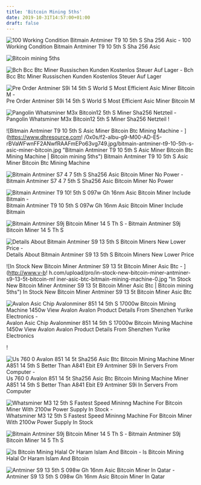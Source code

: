 ```yaml
---
title: 'Bitcoin Mining 5ths'
date: 2019-10-31T14:57:00+01:00
draft: false
---
```


![100 Working Condition Bitmain Antminer T9 10 5th S Sha 256 Asic - ](https://i0.wp.com/gocryptogo.info/wp-content/uploads/2018/12/1544972555_s-l1600.jpg?fit=600%2C600&ssl=1 "100 Working Condition Bitmain Antminer T9 10 5th S Sha 256 Asic | Bitcoin mining 5ths") 100 Working Condition Bitmain Antminer T9 10 5th S Sha 256 Asic

![Bitcoin mining 5ths](https://ae01.alicdn.com/kf/HTB1fel9cwvD8KJjy0Flq6ygBFXaN/BCH-BCC-BTC-Miner-Russian-clients-free-tax-In-Stock-Asic-Bitcoin-Miner-WhatsMiner-M3-11.jpg "Bitcoin mining 5ths") 

![Bch Bcc Btc Miner Russischen Kunden Kostenlos Steuer Auf Lager - ](https://ae01.alicdn.com/kf/HTB1fel9cwvD8KJjy0Flq6ygBFXaN/BCH-BCC-BTC-Miner-Russian-clients-free-tax-In-Stock-Asic-Bitcoin-Miner-WhatsMiner-M3-11.jpg "Bch Bcc Btc Miner Russischen Kunden !   Kostenlos Steuer Auf Lager | Bitcoin mining 5ths") Bch Bcc Btc Miner Russischen Kunden Kostenlos Steuer Auf Lager

![Pre Order Antminer S9i 14 5th S World S Most Efficient Asic Miner Bitcoin M - ](https://c.76.my/Malaysia/pre-order-antminer-s9i-14-5th-s-world-s-efficient-asic-miner-bitcoin-m-chenchen89-1809-24-F1263503_1.jpg "Pre Order Antminer S9i 14 5th S World S Most Efficient Asic Miner Bitcoin M | Bitcoin mining 5ths") Pre Order Antminer S9i 14 5th S World S Most Efficient Asic Miner Bitcoin M

![Pangolin Whatsminer M3x Bitcoin12 5th S Miner Sha256 Netzteil - ](https://www.picclickimg.com/d/l400/pict/223150595112_/Pangolin-WhatsMiner-Bitcoin-Miner-M3-wie-Bitmain-Antminer.jpg "Pangolin Whatsminer M3x Bitcoin12 5th S Miner Sha256 Netzteil | Bitcoin mining 5ths") Pangolin Whatsminer M3x Bitcoin12 5th S Miner Sha256 Netzteil !

![Bitmain Antminer T9 10 5th S Asic Miner Bitcoin Btc Mining Machine - ](https://www.dhresource.com!   /0x0s/f2-albu-g9-M00-AD-E5-rBVaWFwnFF2ANwfRAAFmEPo63vg749.jpg/bitmain-antminer-t9-10-5th-s-asic-miner-bitcoin.jpg "Bitmain Antminer T9 10 5th S Asic Miner Bitcoin Btc Mining Machine | Bitcoin mining 5ths") Bitmain Antminer T9 10 5th S Asic Miner Bitcoin Btc Mining Machine

![Bitmain Antminer S7 4 7 5th S Sha256 Asic Bitcoin Miner No Power - ](https://i.pinimg.com/originals/08/d2/ff/08d2ffc2d5a13c3468544091062e34fa.jpg "Bitmain Antminer S7 4 7 5th S Sha256 Asic Bitcoin Miner No Power | Bitcoin mining 5ths") Bitmain Antminer S7 4 7 5th S Sha256 Asic Bitcoin Miner No Power

![Bitmain Antminer T9 10!    5th S 097w Gh 16nm Asic Bitcoin Miner Include Bitmain - ](https://blockchainbitcoins.in/wp-content/uploads/2019/02/Bitmain-Antminer-T9-10.5TH-@-.097W-GH-16nm-ASIC-Bitcoin-Miner-Include-Bitmain.jpg "Bitmain Antminer T9 10 5th S 097w Gh 16nm Asic Bitcoin Miner Include Bitmain | Bitcoin mining 5ths") Bitmain Antminer T9 10 5th S 097w Gh 16nm Asic Bitcoin Miner Include Bitmain

![Bitmain Antminer S9j Bitcoin Miner 14 5 Th S - ](https://www.protact.net/media/image/80/30/21/gallery-img-03.png "Bitmain Antminer S9j Bitcoin Miner 14 5 Th S | Bitcoin mining 5ths") Bitmain Antminer S9j Bitcoin Miner 14 5 Th S

![Details About Bitmain Antminer S9 13 5th S Bitcoin Miners New Lower Price - ](https://i.ebayimg.com/images/g/1HQAAOSwjS9a9vtl/s-l300.jpg "Details About Bitmain Antminer S9 13 5th S Bitcoin Miners New Lower Price | Bitcoin mining 5ths") Details About Bitmain Antminer S9 13 5th S Bitcoin Miners New Lower Price

![In Stock New Bitcoin Miner Antminer S9 13 5t Bitcoin Miner Asic Btc - ](http://www.v-b!   h.com/upload/pro/in-stock-new-bitcoin-miner-antminer-s9-13-5t-bitcoin-m!   iner-asic-btc-bitmain-mining-machine-0.jpg "In Stock New Bitcoin Miner Antminer S9 13 5t Bitcoin Miner Asic Btc | Bitcoin mining 5ths") In Stock New Bitcoin Miner Antminer S9 13 5t Bitcoin Miner Asic Btc

![Avalon Asic Chip Avalonminer 851 14 5th S 17000w Bitcoin Mining Machine 1450w View Avalon Avalon Product Details From Shenzhen Yurike Electronics - ](http://sc01.alicdn.com/kf/HTB14NRGMbrpK1RjSZTE763WAVXaR/Avalon-ASIC-Chip-AvalonMiner-851-14-5TH.png_350x350.png "Avalon Asic Chip Avalonminer 851 14 5th S 17000w Bitcoin Mining Machine 1450w View Avalon Avalon Product Details From Shenzhen Yurike Electronics | Bitcoin mining 5ths") Avalon Asic Chip Avalonminer 851 14 5th S 17000w Bitcoin Mining Machine 1450w View Avalon Avalon Product Details From Shenzhen Yurike Electronics

!

![Us 760 0 Avalon 851 14 5t Sha256 Asic Btc Bitcoin Mining Machine Miner A851 14 5th S Better Than A841 Ebit E9 Antminer S9i In Servers From Computer - ](https://ae01.alicdn.com/kf/HTB1rG7lKf9TBuNjy1zbq6xpepXa4/Avalon-851-14-5T-SHA256-ASIC-BTC-Bitcoin-mining-machine-Miner-A851-14-5TH-s-Better.jpg_640x640.jpg "Us 760 0 Avalon 851 14 5t Sha256 Asic Btc Bitcoin Mining Machine Miner A851 14 5th S Better Than A841 Ebit E9 Antminer S9i In Servers From Computer | Bitcoin mining 5ths") Us 760 0 Avalon 851 14 5t Sha256 Asic Btc Bitcoin Mining Machine Miner A851 14 5th S Better Than A841 Ebit E9 Antminer S9i In Servers From Computer

![Whatsminer M3 12 5th S Fastest Speed Mininng Machine For Bitcoin Miner With 2100w Power Supply In Stock - ](http://www.purchasebitcoinminer.com/wp-content/uploads/2018/02/thirdproduct.jpg "Whatsminer M3 12 5th S Fastest Speed Mi!   ninng Machine For Bitcoin Miner With 2100w Power Supply In Stock | Bitc!   oin mining 5ths") Whatsminer M3 12 5th S Fastest Speed Mininng Machine For Bitcoin Miner With 2100w Power Supply In Stock

![Bitmain Antminer S9j Bitcoin Miner 14 5 Th S - ](https://www.protact.net/media/image/1f/c6/67/bitmain-antminer-s7574d737782c6b_600x600.jpg "Bitmain Antminer S9j Bitcoin Miner 14 5 Th S | Bitcoin mining 5ths") Bitmain Antminer S9j Bitcoin Miner 14 5 Th S

![Is Bitcoin Mining Halal Or Haram Islam And Bitcoin - ](http://www.islamandbitcoin.com/uploads/4/4/5/9/44590223/is-bitcoin-mining-halal-or-haram-002_orig.jpg "Is Bitcoin Mining Halal Or Haram Islam And Bitcoin | Bitcoin mining 5ths") Is Bitcoin Mining Halal Or Haram Islam And Bitcoin

![Antminer S9 13 5th S 098w Gh 16nm Asic Bitcoin Miner In Qatar - ](https://qa.fridaymarket.com/img/ats/00/00/16/18/161892/antminer-s9-13-5th-s-098w-gh-16nm-asic-bitcoin-miner-lg_5a64b29503d83.jpg "Antminer S9 13 5th S 098w Gh 16nm Asic Bitcoin Miner In Qatar | Bitcoin mining 5ths") Antminer S9 13 5th S 098w Gh 16nm Asic Bitcoin Miner In Qatar